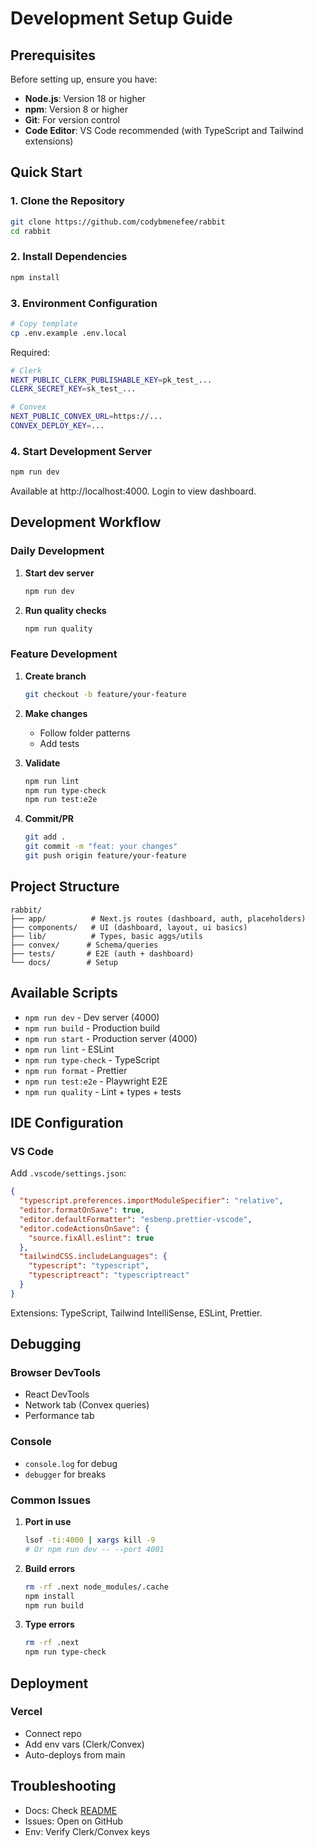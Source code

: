 # Development Setup Guide

## Prerequisites

Before setting up, ensure you have:

- **Node.js**: Version 18 or higher
- **npm**: Version 8 or higher
- **Git**: For version control
- **Code Editor**: VS Code recommended (with TypeScript and Tailwind extensions)

## Quick Start

### 1. Clone the Repository

```bash
git clone https://github.com/codybmenefee/rabbit
cd rabbit
```

### 2. Install Dependencies

```bash
npm install
```

### 3. Environment Configuration

```bash
# Copy template
cp .env.example .env.local
```

Required:

```bash
# Clerk
NEXT_PUBLIC_CLERK_PUBLISHABLE_KEY=pk_test_...
CLERK_SECRET_KEY=sk_test_...

# Convex
NEXT_PUBLIC_CONVEX_URL=https://...
CONVEX_DEPLOY_KEY=...
```

### 4. Start Development Server

```bash
npm run dev
```

Available at http://localhost:4000. Login to view dashboard.

## Development Workflow

### Daily Development

1. **Start dev server**
   ```bash
   npm run dev
   ```

2. **Run quality checks**
   ```bash
   npm run quality
   ```

### Feature Development

1. **Create branch**
   ```bash
   git checkout -b feature/your-feature
   ```

2. **Make changes**
   - Follow folder patterns
   - Add tests

3. **Validate**
   ```bash
   npm run lint
   npm run type-check
   npm run test:e2e
   ```

4. **Commit/PR**
   ```bash
   git add .
   git commit -m "feat: your changes"
   git push origin feature/your-feature
   ```

## Project Structure

```
rabbit/
├── app/          # Next.js routes (dashboard, auth, placeholders)
├── components/   # UI (dashboard, layout, ui basics)
├── lib/          # Types, basic aggs/utils
├── convex/      # Schema/queries
├── tests/       # E2E (auth + dashboard)
└── docs/        # Setup
```

## Available Scripts

- `npm run dev` - Dev server (4000)
- `npm run build` - Production build
- `npm run start` - Production server (4000)
- `npm run lint` - ESLint
- `npm run type-check` - TypeScript
- `npm run format` - Prettier
- `npm run test:e2e` - Playwright E2E
- `npm run quality` - Lint + types + tests

## IDE Configuration

### VS Code

Add `.vscode/settings.json`:

```json
{
  "typescript.preferences.importModuleSpecifier": "relative",
  "editor.formatOnSave": true,
  "editor.defaultFormatter": "esbenp.prettier-vscode",
  "editor.codeActionsOnSave": {
    "source.fixAll.eslint": true
  },
  "tailwindCSS.includeLanguages": {
    "typescript": "typescript",
    "typescriptreact": "typescriptreact"
  }
}
```

Extensions: TypeScript, Tailwind IntelliSense, ESLint, Prettier.

## Debugging

### Browser DevTools
- React DevTools
- Network tab (Convex queries)
- Performance tab

### Console
- `console.log` for debug
- `debugger` for breaks

### Common Issues

1. **Port in use**
   ```bash
   lsof -ti:4000 | xargs kill -9
   # Or npm run dev -- --port 4001
   ```

2. **Build errors**
   ```bash
   rm -rf .next node_modules/.cache
   npm install
   npm run build
   ```

3. **Type errors**
   ```bash
   rm -rf .next
   npm run type-check
   ```

## Deployment

### Vercel

- Connect repo
- Add env vars (Clerk/Convex)
- Auto-deploys from main

## Troubleshooting

- Docs: Check [README](../README.md)
- Issues: Open on GitHub
- Env: Verify Clerk/Convex keys
